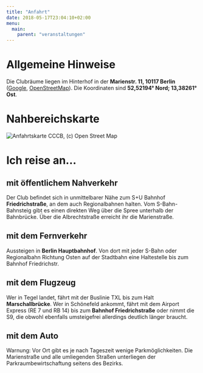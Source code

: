 ```yaml
---
title: "Anfahrt"
date: 2018-05-17T23:04:10+02:00
menu:
  main:
    parent: "veranstaltungen"
---
```


# Allgemeine Hinweise

Die Clubräume liegen im Hinterhof in der **Marienstr. 11, 10117 Berlin** ([Google](http://maps.google.com/maps?hl=de&q=Marienstr.%2011%2C%2010117%20Berlin), [OpenStreetMap](http://www.openstreetmap.org/node/2007229025#map=17/52.52159/13.38547)). Die Koordinaten sind **52,52194° Nord; 13,38261° Ost**.

# Nahbereichskarte

![Anfahrtskarte CCCB, (c) Open Street Map](/img/anfahrt.jpg)

# Ich reise an...

## mit öffentlichem Nahverkehr

Der Club befindet sich in unmittelbarer Nähe zum S+U Bahnhof **Friedrichstraße**, an dem auch Regionalbahnen halten. Vom S-Bahn-Bahnsteig gibt es einen direkten Weg über die Spree unterhalb der Bahnbrücke. Über die Albrechtstraße erreicht ihr die Marienstraße.

## mit dem Fernverkehr

Aussteigen in **Berlin Hauptbahnhof**. Von dort mit jeder S-Bahn oder Regionalbahn Richtung Osten auf der Stadtbahn eine Haltestelle bis zum Bahnhof Friedrichstr.

## mit dem Flugzeug

Wer in Tegel landet, fährt mit der Buslinie TXL bis zum Halt **Marschallbrücke**. Wer in Schönefeld ankommt, fährt mit dem Airport Express (RE 7 und RB 14) bis zum **Bahnhof Friedrichstraße** oder nimmt die S9, die obwohl ebenfalls umsteigefrei allerdings deutlich länger braucht.

## mit dem Auto

Warnung: Vor Ort gibt es je nach Tageszeit wenige Parkmöglichkeiten. Die Marienstraße und alle umliegenden Straßen unterliegen der Parkraumbewirtschaftung seitens des Bezirks.


